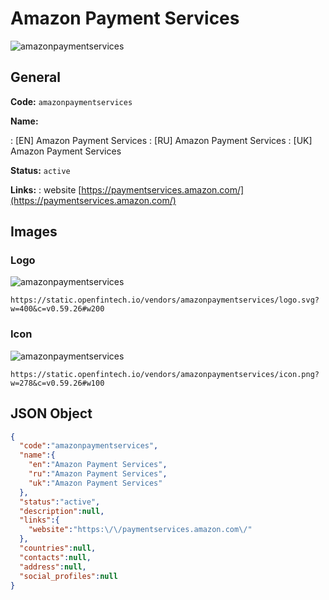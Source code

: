 
# Amazon Payment Services 
![amazonpaymentservices](https://static.openfintech.io/vendors/amazonpaymentservices/logo.svg?w=400&c=v0.59.26#w200)  

## General 
 
**Code:** `amazonpaymentservices` 
 
**Name:** 
 
:	[EN] Amazon Payment Services 
:	[RU] Amazon Payment Services 
:	[UK] Amazon Payment Services 
 
**Status:** `active` 
 
**Links:** 
: website [https://paymentservices.amazon.com/](https://paymentservices.amazon.com/) 
 

## Images 

### Logo 
 
![amazonpaymentservices](https://static.openfintech.io/vendors/amazonpaymentservices/logo.svg?w=400&c=v0.59.26#w200)  

```
https://static.openfintech.io/vendors/amazonpaymentservices/logo.svg?w=400&c=v0.59.26#w200
```  

### Icon 
 
![amazonpaymentservices](https://static.openfintech.io/vendors/amazonpaymentservices/icon.png?w=278&c=v0.59.26#w100)  

```
https://static.openfintech.io/vendors/amazonpaymentservices/icon.png?w=278&c=v0.59.26#w100
```  

## JSON Object 

```json
{
  "code":"amazonpaymentservices",
  "name":{
    "en":"Amazon Payment Services",
    "ru":"Amazon Payment Services",
    "uk":"Amazon Payment Services"
  },
  "status":"active",
  "description":null,
  "links":{
    "website":"https:\/\/paymentservices.amazon.com\/"
  },
  "countries":null,
  "contacts":null,
  "address":null,
  "social_profiles":null
}
```  
